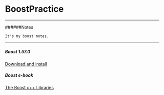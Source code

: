 # BoostPractice

----
######Notes
```
It's my boost notes.
```
----
##### Boost 1.57.0
[Download and install](http://www.boost.org/)
##### Boost e-book
[The Boost c++ Libraries](http://theboostcpplibraries.com/)


